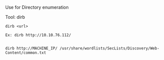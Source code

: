 
Use for Directory enumeration 

Tool: dirb

```
dirb <url>

Ex: dirb http://10.10.76.112/


dirb http://MACHINE_IP/ /usr/share/wordlists/SecLists/Discovery/Web-Content/common.txt
```
